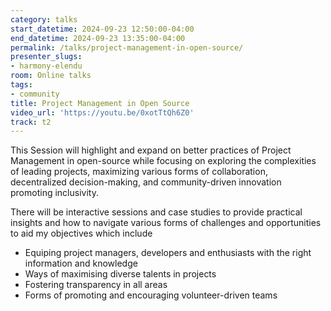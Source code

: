```yaml
---
category: talks
start_datetime: 2024-09-23 12:50:00-04:00
end_datetime: 2024-09-23 13:35:00-04:00
permalink: /talks/project-management-in-open-source/
presenter_slugs:
- harmony-elendu
room: Online talks
tags:
- community
title: Project Management in Open Source
video_url: 'https://youtu.be/0xotTtQh6Z0'
track: t2
---
```


This Session will highlight and expand on better practices of Project Management in open-source while focusing on exploring the complexities of leading projects, maximizing various forms of collaboration, decentralized decision-making, and community-driven innovation promoting inclusivity. 

There will be interactive sessions and case studies to provide practical insights and how to navigate various forms of challenges and opportunities to aid my  objectives which include 

- Equiping project managers, developers and enthusiasts with the right information and knowledge 
- ⁠Ways of maximising diverse talents in projects 
- ⁠Fostering transparency in all areas 
- ⁠Forms of promoting and encouraging volunteer-driven teams
